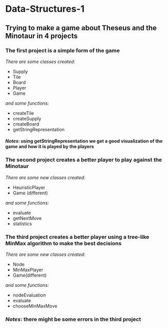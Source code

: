 # Data-Structures-1

## Trying to make a game about Theseus and the Minotaur in 4 projects

### The first project is a simple form of the game  
*There are some classes created:*
* Supply
* Tile
* Board
* Player
* Game  

*and some functions:*
* createTile
* createSupply
* createBoard
* getStringRepresentation
  
#### *Notes*: using getStringRepresentation we get a good visualization of the game and how it is played by the players

### The second project creates a better player to play against the Minotaur    
*There are some new classes created:*  
* HeuristicPlayer
* Game (different)

*and some functions:*  
* evaluate
* getNextMove
* statistics

### The third project creates a better player using a tree-like MinMax algorithm to make the best decisions
*There are some new classes created:*  
* Node
* MinMaxPlayer
* Game(different)

*and some functions:*  
* nodeEvaluation
* evaluate
* chooseMinMaxMove

### *Notes*: there might be some errors in the third project 

